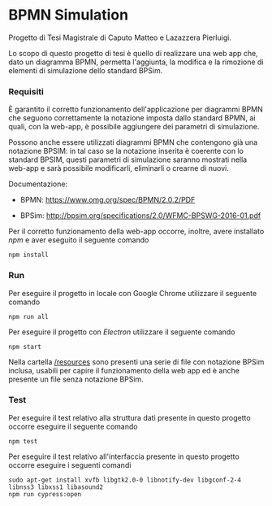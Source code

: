 # BPMN Simulation
Progetto di Tesi Magistrale di Caputo Matteo e Lazazzera Pierluigi.

Lo scopo di questo progetto di tesi è quello di realizzare una web app che, dato un diagramma BPMN, permetta l'aggiunta, la modifica e la rimozione di elementi di simulazione dello standard BPSim.


### Requisiti
È garantito il corretto funzionamento dell'applicazione per diagrammi BPMN che seguono correttamente la notazione imposta dallo standard BPMN, ai quali, con la web-app, è possibile aggiungere dei parametri di simulazione.

Possono anche essere utilizzati diagrammi BPMN che contengono già una notazione BPSIM: in tal caso se la notazione inserita è coerente con lo standard BPSIM, questi parametri di simulazione saranno mostrati nella web-app e sarà possibile modificarli, eliminarli o crearne di nuovi.

Documentazione:

* BPMN: https://www.omg.org/spec/BPMN/2.0.2/PDF

* BPSim: http://bpsim.org/specifications/2.0/WFMC-BPSWG-2016-01.pdf


Per il corretto funzionamento della web-app occorre, inoltre, avere installato _npm_ e aver eseguito il seguente comando

```
npm install
```

### Run 

Per eseguire il progetto in locale con Google Chrome utilizzare il seguente comando
```
npm run all
```

Per eseguire il progetto con _Electron_ utilizzare il seguente comando
```
npm start
```

Nella cartella [/resources](/../../tree/master/resources) sono presenti una serie di file con notazione BPSim inclusa, usabili per capire il funzionamento della web app ed è anche presente un file senza notazione BPSim.

### Test

Per eseguire il test relativo alla struttura dati presente in questo progetto occorre eseguire il seguente comando 
```
npm test
```

Per eseguire il test relativo all'interfaccia presente in questo progetto occorre eseguire i seguenti comandi
```
sudo apt-get install xvfb libgtk2.0-0 libnotify-dev libgconf-2-4 libnss3 libxss1 libasound2
npm run cypress:open
```
